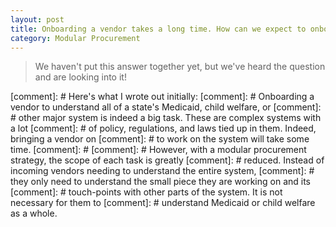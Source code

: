 ```yaml
---
layout: post
title: Onboarding a vendor takes a long time. How can we expect to onboard several?
category: Modular Procurement
---
```


> We haven't put this answer together yet, but we've heard the question and are looking into it!

[comment]: # Here's what I wrote out initially:
[comment]: # Onboarding a vendor to understand all of a state's Medicaid, child welfare, or
[comment]: # other major system is indeed a big task.  These are complex systems with a lot
[comment]: # of policy, regulations, and laws tied up in them.  Indeed, bringing a vendor on
[comment]: # to work on the system will take some time.
[comment]: #
[comment]: # However, with a modular procurement strategy, the scope of each task is greatly
[comment]: # reduced.  Instead of incoming vendors needing to understand the entire system,
[comment]: # they only need to understand the small piece they are working on and its
[comment]: # touch-points with other parts of the system.  It is not necessary for them to
[comment]: # understand Medicaid or child welfare as a whole.
